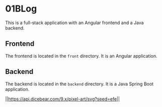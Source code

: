 # 01BLog

This is a full-stack application with an Angular frontend and a Java backend.

## Frontend

The frontend is located in the `front` directory. It is an Angular application.

## Backend

The backend is located in the `backend` directory. It is a Java Spring Boot application.



||https://api.dicebear.com/9.x/pixel-art/svg?seed=efe||

